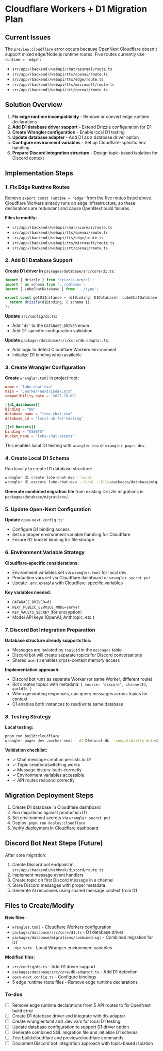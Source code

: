 <!-- 755f77e1-accb-469f-9274-e88cc01da8d5 659c4880-3b0e-4202-9914-5feb14e2260a -->
# Cloudflare Workers + D1 Migration Plan

## Current Issues

The `preview:cloudflare` error occurs because OpenNext Cloudflare doesn't support mixed edge/Node.js runtime routes. Five routes currently use `runtime = 'edge'`:

- `src/app/(backend)/webapi/chat/azureai/route.ts`
- `src/app/(backend)/webapi/tts/openai/route.ts`
- `src/app/(backend)/webapi/tts/edge/route.ts`
- `src/app/(backend)/webapi/tts/microsoft/route.ts`
- `src/app/(backend)/webapi/stt/openai/route.ts`

## Solution Overview

1. **Fix edge runtime incompatibility** - Remove or convert edge runtime declarations
2. **Add D1 database driver support** - Extend Drizzle configuration for D1
3. **Create Wrangler configuration** - Enable local D1 testing
4. **Update database adapter** - Add D1 as a database driver option
5. **Configure environment variables** - Set up Cloudflare-specific env handling
6. **Prepare Discord integration structure** - Design topic-based isolation for Discord context

## Implementation Steps

### 1. Fix Edge Runtime Routes

Remove `export const runtime = 'edge'` from the five routes listed above. Cloudflare Workers already runs on edge infrastructure, so these declarations are redundant and cause OpenNext build failures.

**Files to modify:**

- `src/app/(backend)/webapi/chat/azureai/route.ts`
- `src/app/(backend)/webapi/tts/openai/route.ts`
- `src/app/(backend)/webapi/tts/edge/route.ts`
- `src/app/(backend)/webapi/tts/microsoft/route.ts`
- `src/app/(backend)/webapi/stt/openai/route.ts`

### 2. Add D1 Database Support

**Create D1 driver in** `packages/database/src/core/d1.ts`:

```typescript
import { drizzle } from 'drizzle-orm/d1';
import * as schema from '../schemas';
import { LobeChatDatabase } from '../type';

export const getD1Instance = (d1Binding: D1Database): LobeChatDatabase => {
  return drizzle(d1Binding, { schema });
};
```

**Update** `src/config/db.ts`:

- Add `'d1'` to the `DATABASE_DRIVER` enum
- Add D1-specific configuration validation

**Update** `packages/database/src/core/db-adaptor.ts`:

- Add logic to detect Cloudflare Workers environment
- Initialize D1 binding when available

### 3. Create Wrangler Configuration

**Create** `wrangler.toml` in project root:

```toml
name = "lobe-chat-eva"
main = ".worker-next/index.mjs"
compatibility_date = "2025-10-08"

[[d1_databases]]
binding = "DB"
database_name = "lobe-chat-eva"
database_id = "local-db-for-testing"

[[r2_buckets]]
binding = "ASSETS"
bucket_name = "lobe-chat-assets"
```

This enables local D1 testing with `wrangler dev` or `wrangler pages dev`.

### 4. Create Local D1 Schema

Run locally to create D1 database structure:

```bash
wrangler d1 create lobe-chat-eva --local
wrangler d1 execute lobe-chat-eva --local --file=packages/database/migrations/combined.sql
```

**Generate combined migration file** from existing Drizzle migrations in `packages/database/migrations/`.

### 5. Update Open-Next Configuration

**Update** `open-next.config.ts`:

- Configure D1 binding access
- Set up proper environment variable handling for Cloudflare
- Ensure R2 bucket binding for file storage

### 6. Environment Variable Strategy

**Cloudflare-specific considerations:**

- Environment variables set via `wrangler.toml` for local dev
- Production vars set via Cloudflare dashboard or `wrangler secret put`
- Update `.env.example` with Cloudflare-specific variables

**Key variables needed:**

- `DATABASE_DRIVER=d1`
- `NEXT_PUBLIC_SERVICE_MODE=server`
- `KEY_VAULTS_SECRET` (for encryption)
- Model API keys (OpenAI, Anthropic, etc.)

### 7. Discord Bot Integration Preparation

**Database structure already supports this:**

- Messages are isolated by `topicId` in the `messages` table
- Discord bot will create separate topics for Discord conversations
- Shared `userId` enables cross-context memory access

**Implementation approach:**

- Discord bot runs as separate Worker (or same Worker, different route)
- Bot creates topics with metadata: `{ source: 'discord', channelId, guildId }`
- When generating responses, can query messages across topics for context
- D1 enables both instances to read/write same database

### 8. Testing Strategy

**Local testing:**

```bash
pnpm run build:cloudflare
wrangler pages dev .worker-next --d1 DB=local-db --compatibility-date=2025-10-08
```

**Validation checklist:**

- ✓ Chat message creation persists to D1
- ✓ Topic creation/switching works
- ✓ Message history loads correctly
- ✓ Environment variables accessible
- ✓ API routes respond correctly

## Migration Deployment Steps

1. Create D1 database in Cloudflare dashboard
2. Run migrations against production D1
3. Set environment secrets via `wrangler secret put`
4. Deploy: `pnpm run deploy:cloudflare`
5. Verify deployment in Cloudflare dashboard

## Discord Bot Next Steps (Future)

After core migration:

1. Create Discord bot endpoint in `src/app/(backend)/webhook/discord/route.ts`
2. Implement message event handlers
3. Create topic on first Discord message in a channel
4. Store Discord messages with proper metadata
5. Generate AI responses using shared message context from D1

## Files to Create/Modify

**New files:**

- `wrangler.toml` - Cloudflare Workers configuration
- `packages/database/src/core/d1.ts` - D1 database driver
- `packages/database/migrations/combined.sql` - Combined migration for D1
- `.dev.vars` - Local Wrangler environment variables

**Modified files:**

- `src/config/db.ts` - Add D1 driver support
- `packages/database/src/core/db-adaptor.ts` - Add D1 detection
- `open-next.config.ts` - Configure bindings
- 5 edge runtime route files - Remove edge runtime declarations

### To-dos

- [ ] Remove edge runtime declarations from 5 API routes to fix OpenNext build error
- [ ] Create D1 database driver and integrate with db-adaptor
- [ ] Create wrangler.toml and .dev.vars for local D1 testing
- [ ] Update database configuration to support D1 driver option
- [ ] Generate combined SQL migration file and initialize D1 schema
- [ ] Test build:cloudflare and preview:cloudflare commands
- [ ] Document Discord bot integration approach with topic-based isolation